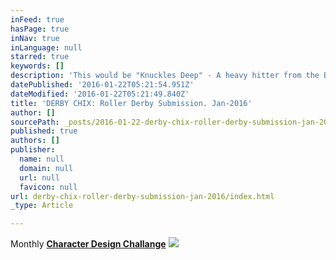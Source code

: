 ```yaml
---
inFeed: true
hasPage: true
inNav: true
inLanguage: null
starred: true
keywords: []
description: 'This would be "Knuckles Deep" - A heavy hitter from the Brooklyn, NY "Derby Chix."'
datePublished: '2016-01-22T05:21:54.951Z'
dateModified: '2016-01-22T05:21:49.840Z'
title: 'DERBY CHIX: Roller Derby Submission. Jan-2016'
author: []
sourcePath: _posts/2016-01-22-derby-chix-roller-derby-submission-jan-2016.md
published: true
authors: []
publisher:
  name: null
  domain: null
  url: null
  favicon: null
url: derby-chix-roller-derby-submission-jan-2016/index.html
_type: Article

---
```

Monthly **[Character Design Challange][0]**
![](https://the-grid-user-content.s3-us-west-2.amazonaws.com/83205583-c0f4-455c-b18b-b85f9ed2477d.jpg)

[0]: https://www.facebook.com/groups/CharacterDesignChallenge/